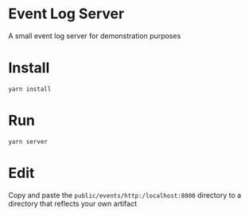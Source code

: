 # Event Log Server

A small event log server for demonstration purposes

# Install

```
yarn install
```

# Run

```
yarn server
```

# Edit

Copy and paste the `public/events/http:/localhost:8000` directory to a directory that reflects your own artifact